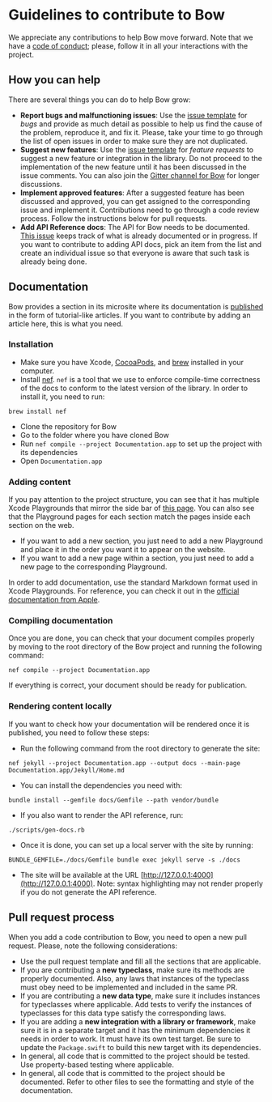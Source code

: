 # Guidelines to contribute to Bow

We appreciate any contributions to help Bow move forward. Note that we have a [code of conduct](CODE_OF_CONDUCT.md); please, follow it in all your interactions with the project.

## How you can help

There are several things you can do to help Bow grow:

- **Report bugs and malfunctioning issues**: Use the [issue template](https://github.com/bow-swift/bow/issues/new?assignees=Maintainers&labels=&template=bug.md&title%5B%5D=Bug) for *bugs* and provide as much detail as possible to help us find the cause of the problem, reproduce it, and fix it. Please, take your time to go through the list of open issues in order to make sure they are not duplicated.
- **Suggest new features**: Use the [issue template](https://github.com/bow-swift/bow/issues/new?assignees=Maintainers&labels=&template=feature_request.md&title%5B%5D=Request) for *feature requests* to suggest a new feature or integration in the library. Do not proceed to the implementation of the new feature until it has been discussed in the issue comments. You can also join the [Gitter channel for Bow](https://gitter.im/bowswift/bow) for longer discussions.
- **Implement approved features**: After a suggested feature has been discussed and approved, you can get assigned to the corresponding issue and implement it. Contributions need to go through a code review process. Follow the instructions below for pull requests.
- **Add API Reference docs**: The API for Bow needs to be documented. [This issue](https://github.com/bow-swift/bow/issues/59) keeps track of what is already documented or in progress. If you want to contribute to adding API docs, pick an item from the list and create an individual issue so that everyone is aware that such task is already being done.

## Documentation

Bow provides a section in its microsite where its documentation is [published](https://bow-swift.io/docs) in the form of tutorial-like articles. If you want to contribute by adding an article here, this is what you need.

### Installation

- Make sure you have Xcode, [CocoaPods](https://cocoapods.org/), and [brew](https://brew.sh/index_es) installed in your computer.
- Install [nef](https://nef.bow-swift.io). `nef` is a tool that we use to enforce compile-time correctness of the docs to conform to the latest version of the library. In order to install it, you need to run:

```
brew install nef
```

- Clone the repository for Bow
- Go to the folder where you have cloned Bow
- Run `nef compile --project Documentation.app` to set up the project with its dependencies
- Open `Documentation.app`

### Adding content

If you pay attention to the project structure, you can see that it has multiple Xcode Playgrounds that mirror the side bar of [this page](https://bow-swift.io/docs). You can also see that the Playground pages for each section match the pages inside each section on the web.

- If you want to add a new section, you just need to add a new Playground and place it in the order you want it to appear on the website.
- If you want to add a new page within a section, you just need to add a new page to the corresponding Playground.

In order to add documentation, use the standard Markdown format used in Xcode Playgrounds. For reference, you can check it out in the [official documentation from Apple](https://developer.apple.com/library/archive/documentation/Xcode/Reference/xcode_markup_formatting_ref/index.html).


### Compiling documentation

Once you are done, you can check that your document compiles properly by moving to the root directory of the Bow project and running the following command:

```
nef compile --project Documentation.app
```

If everything is correct, your document should be ready for publication.

### Rendering content locally

If you want to check how your documentation will be rendered once it is published, you need to follow these steps:

- Run the following command from the root directory to generate the site:

```
nef jekyll --project Documentation.app --output docs --main-page Documentation.app/Jekyll/Home.md
```

- You can install the dependencies you need with:

```
bundle install --gemfile docs/Gemfile --path vendor/bundle
```

- If you also want to render the API reference, run:

```
./scripts/gen-docs.rb
```

- Once it is done, you can set up a local server with the site by running:

```
BUNDLE_GEMFILE=./docs/Gemfile bundle exec jekyll serve -s ./docs
```

- The site will be available at the URL [http://127.0.0.1:4000](http://127.0.0.1:4000). Note: syntax highlighting may not render properly if you do not generate the API reference.

## Pull request process

When you add a code contribution to Bow, you need to open a new pull request. Please, note the following considerations:

- Use the pull request template and fill all the sections that are applicable.
- If you are contributing a **new typeclass**, make sure its methods are properly documented. Also, any laws that instances of the typeclass must obey need to be implemented and included in the same PR.
- If you are contributing a **new data type**, make sure it includes instances for typeclasses where applicable. Add tests to verify the instances of typeclasses for this data type satisfy the corresponding laws.
- If you are adding a **new integration with a library or framework**, make sure it is in a separate target and it has the minimum dependencies it needs in order to work. It must have its own test target. Be sure to update the `Package.swift` to build this new target with its dependencies.
- In general, all code that is committed to the project should be tested. Use property-based testing where applicable.
- In general, all code that is committed to the project should be documented. Refer to other files to see the formatting and style of the documentation.
